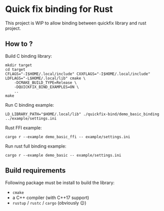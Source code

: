 # Quick fix binding for Rust

This project is WIP to allow binding between quickfix library and rust project.

## How to ?

Build C binding library:

    mkdir target
    cd target
    CFLAGS="-I$HOME/.local/include" CXXFLAGS="-I$HOME/.local/include" LDFLAGS="-L$HOME/.local/lib" cmake \
        -DCMAKE_BUILD_TYPE=Release \
        -DQUICKFIX_BIND_EXAMPLES=ON \
        ..
    make

Run C binding example:

    LD_LIBRARY_PATH="$HOME/.local/lib" ./quickfix-bind/demo_basic_binding ../example/settings.ini

Rust FFI example:

    cargo r --example demo_basic_ffi -- example/settings.ini

Run rust full binding example:

    cargo r --example demo_basic -- example/settings.ini

## Build requirements

Following package must be install to build the library:

- `cmake`
- a C++ compiler (with C++17 support)
- `rustup` / `rustc` / `cargo` (obviously 😉)
